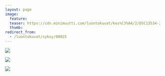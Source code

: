 ```yaml
---
layout: page
image:
  feature:
  teaser: https://cdn.minimuutti.com/luontokuvat/kes%C3%A4/2/DSC13534-245px.jpg
  thumb:
redirect_from:
  - /luontokuvat/syksy/00025
---
```


![](https://cdn.minimuutti.com/luontokuvat/syksy/DSC14485-800px.jpg)

![](https://cdn.minimuutti.com/luontokuvat/kes%C3%A4/2/DSC13436-800px.jpg)

![](https://cdn.minimuutti.com/luontokuvat/kes%C3%A4/2/DSC13534-800px.jpg)
